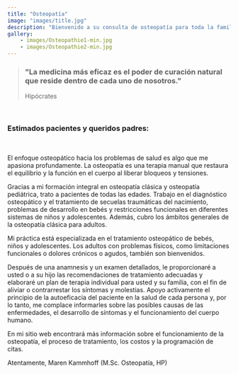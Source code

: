```yaml
---
title: "Osteopatía"
image: "images/title.jpg"
description: "Bienvenido a su consulta de osteopatía para toda la familia."
gallery:
    - images/Osteopathie1-min.jpg
    - images/Osteopathie2-min.jpg
---
```

  
 
> ### "La medicina más eficaz es el poder de curación natural que reside dentro de cada uno de nosotros."
> Hipócrates
<br>  
  
### Estimados pacientes y queridos padres:
<br>

El enfoque osteopático hacia los problemas de salud es algo que me apasiona profundamente. La osteopatía es una terapia manual que restaura el equilibrio y la función en el cuerpo al liberar bloqueos y tensiones.

Gracias a mi formación integral en osteopatía clásica y osteopatía pediátrica, trato a pacientes de todas las edades. Trabajo en el diagnóstico osteopático y el tratamiento de secuelas traumáticas del nacimiento, problemas de desarrollo en bebés y restricciones funcionales en diferentes sistemas de niños y adolescentes. Además, cubro los ámbitos generales de la osteopatía clásica para adultos.

Mi práctica está especializada en el tratamiento osteopático de bebés, niños y adolescentes. Los adultos con problemas físicos, como limitaciones funcionales o dolores crónicos o agudos, también son bienvenidos.

Después de una anamnesis y un examen detallados, le proporcionaré a usted o a su hijo las recomendaciones de tratamiento adecuadas y elaboraré un plan de terapia individual para usted y su familia, con el fin de aliviar o contrarrestar los síntomas y molestias. Apoyo activamente el principio de la autoeficacia del paciente en la salud de cada persona y, por lo tanto, me complace informarles sobre las posibles causas de las enfermedades, el desarrollo de síntomas y el funcionamiento del cuerpo humano.

En mi sitio web encontrará más información sobre el funcionamiento de la osteopatía, el proceso de tratamiento, los costos y la programación de citas.

Atentamente,
Maren Kammhoff (M.Sc. Osteopatía, HP)